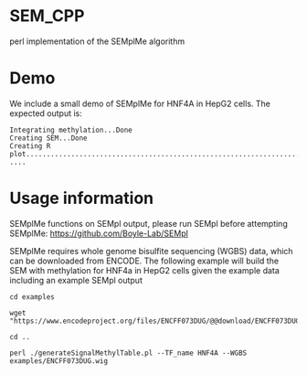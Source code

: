 # SEM_CPP
perl implementation of the SEMplMe algorithm

# Demo

We include a small demo of SEMplMe for HNF4A in HepG2 cells. The expected output is:
```
Integrating methylation...Done
Creating SEM...Done
Creating R plot.............................................................................................................Done
....
```
 
# Usage information
SEMplMe functions on SEMpl output, please run SEMpl before attempting SEMplMe:
https://github.com/Boyle-Lab/SEMpl

SEMplMe requires whole genome bisulfite sequencing (WGBS) data, which can be downloaded from ENCODE. The following example will build the SEM with methylation for HNF4a in HepG2 cells given the example data including an example SEMpl output
```
cd examples

wget "https://www.encodeproject.org/files/ENCFF073DUG/@@download/ENCFF073DUG.bigWig"

cd ..

perl ./generateSignalMethylTable.pl --TF_name HNF4A --WGBS examples/ENCFF073DUG.wig
```

